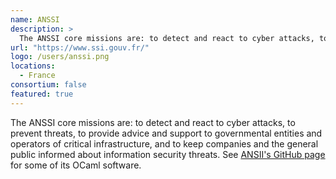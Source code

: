 ```yaml
---
name: ANSSI
description: > 
  The ANSSI core missions are: to detect and react to cyber attacks, to prevent threats, to provide advice and support to governmental entities and operators of critical infrastructure, and to keep companies and the general public informed about information security threats
url: "https://www.ssi.gouv.fr/"
logo: /users/anssi.png
locations: 
  - France
consortium: false
featured: true
---
```


The ANSSI core missions are: to detect and react to cyber attacks, to prevent threats, to provide advice and support to governmental entities and operators of critical infrastructure, and to keep companies and the general public informed about information security threats. See [ANSII's GitHub page](https://github.com/anssi-fr) for some of its OCaml software.
